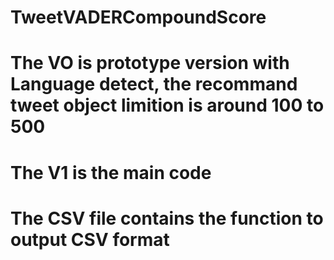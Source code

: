 # TweetVADERCompoundScore
# The VO is prototype version with Language detect, the recommand tweet object limition is around 100 to 500
# The V1 is the main code
# The CSV file contains the function to output CSV format
